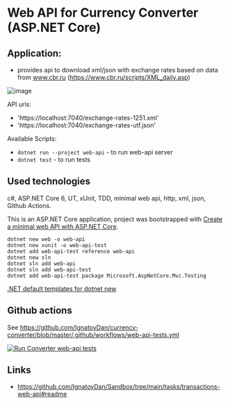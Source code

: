 # Web API for Currency Converter (ASP.NET Core)

## Application:
 - provides api to download xml/json with exchange rates based on data from www.cbr.ru (https://www.cbr.ru/scripts/XML_daily.asp)

![image](https://user-images.githubusercontent.com/2094015/185815269-6f5abf90-6a63-496a-a9a5-75581d02b1ab.png)

API urls:
- 'https://localhost:7040/exchange-rates-1251.xml'
- 'https://localhost:7040/exchange-rates-utf.json'

Available Scripts:

- `dotnet run --project web-api` - to run web-api server
- `dotnet test` - to run tests

## Used technologies
c#, ASP.NET Core 6, UT, xUnit, TDD, minimal web api, http, xml, json, Github Actions.

This is an ASP.NET Core application, project was bootstrapped with [Create a minimal web API with ASP.NET Core](https://docs.microsoft.com/en-us/aspnet/core/tutorials/min-web-api?view=aspnetcore-6.0&tabs=visual-studio).

```
dotnet new web -o web-api
dotnet new xunit -o web-api-test
dotnet add web-api-test reference web-api
dotnet new sln
dotnet sln add web-api
dotnet sln add web-api-test
dotnet add web-api-test package Microsoft.AspNetCore.Mvc.Testing
```
[.NET default templates for dotnet new](https://docs.microsoft.com/en-us/dotnet/core/tools/dotnet-new-sdk-templates#test)

## Github actions

See https://github.com/IgnatovDan/currency-converter/blob/master/.github/workflows/web-api-tests.yml

[![Run `Converter web-api tests`](https://github.com/IgnatovDan/currency-converter/actions/workflows/web-api-tests.yml/badge.svg)](https://github.com/IgnatovDan/currency-converter/actions/workflows/web-api-tests.yml)

## Links
- https://github.com/IgnatovDan/Sandbox/tree/main/tasks/transactions-web-api#readme
